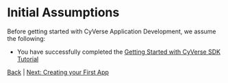 Initial Assumptions
===============================================

Before getting started with CyVerse Application Development, we assume the following:
* You have successfully completed the [Getting Started with CyVerse SDK Tutorial](../getting-started/README.md)

[Back](README.md) | [Next: Creating your First App](first-app.md)
